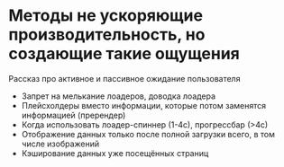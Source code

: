# Методы не ускоряющие производительность, но создающие такие ощущения
Рассказ про активное и пассивное ожидание пользователя
- Запрет на мелькание лоадеров, доводка лоадера
- Плейсхолдеры вместо информации, которые потом заменятся информацией (пререндер)
- Когда использовать лоадер-спиннер (1-4с), прогрессбар (>4с)
- Отображение данных только после полной загрузки всего, в том числе изображений 
- Кэширование данных уже посещённых страниц

